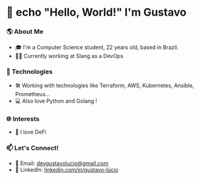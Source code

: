 # 👋 echo "Hello, World!" I'm Gustavo

### 🌎 About Me
- 🎓 I'm a Computer Science student, 22 years old, based in Brazil.
- 👨‍💻 Currently working at Slang as a DevOps

### 💼 Technologies
- 🛠️ Working with technologies like Terraform, AWS, Kubernetes, Ansible, Prometheus...
- 💻 Also love Python and Golang ! 

### 🌐 Interests
- 🌟 I love DeFi

### 📫 Let's Connect!
- 📧 Email: devgustavolucio@gmail.com
- 💼 LinkedIn: [linkedin.com/in/gustavo-lúcio](https://www.linkedin.com/in/gustavo-lúcio)
